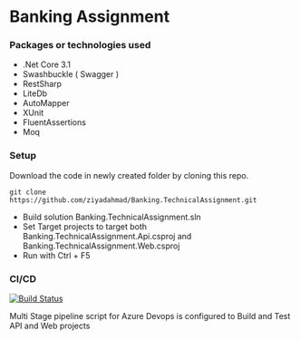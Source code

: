 # Banking Assignment

### Packages or technologies used

*  .Net Core 3.1
*  Swashbuckle ( Swagger )
*  RestSharp
*  LiteDb
*  AutoMapper
*  XUnit
*  FluentAssertions
*  Moq

### Setup
Download the code in newly created folder by cloning this repo.

```
git clone https://github.com/ziyadahmad/Banking.TechnicalAssignment.git
```

  - Build solution Banking.TechnicalAssignment.sln
  - Set Target projects to target both Banking.TechnicalAssignment.Api.csproj and Banking.TechnicalAssignment.Web.csproj
  - Run with Ctrl + F5
  
### CI/CD

[![Build Status](https://dev.azure.com/ziyadahmad747/Banking.TechnicalAssignment/_apis/build/status/ziyadahmad.Banking.TechnicalAssignment?branchName=develop)](https://dev.azure.com/ziyadahmad747/Banking.TechnicalAssignment/_build/latest?definitionId=1&branchName=develop)

Multi Stage pipeline script for Azure Devops is configured to Build and Test API and Web projects
  
